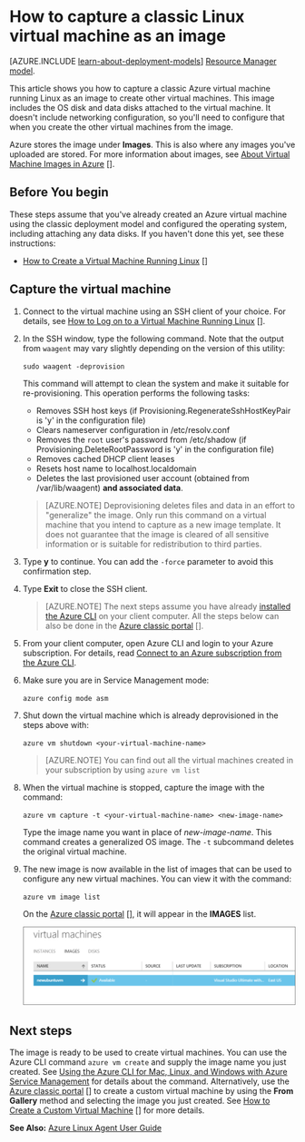 <properties
    pageTitle="Capture an image of a Linux VM | Microsoft Azure"
    description="Learn how to capture an image of a Linux-based Azure virtual machine (VM) created with the classic deployment model."
    services="virtual-machines"
    documentationCenter=""
    authors="dsk-2015"
    manager="timlt"
    editor="tysonn"
    tags="azure-service-management"/>

<tags
    ms.service="virtual-machines"
    ms.workload="infrastructure-services"
    ms.tgt_pltfrm="vm-linux"
    ms.devlang="na"
    ms.topic="article"
    ms.date="10/14/2015"
    ms.author="dkshir"/>


# How to capture a classic Linux virtual machine as an image

[AZURE.INCLUDE [learn-about-deployment-models](../../includes/learn-about-deployment-models-classic-include.md)] [Resource Manager model](virtual-machines-linux-capture-image-resource-manager.md).


This article shows you how to capture a classic Azure virtual machine running Linux as an image to create other virtual machines. This image includes the OS disk and data disks attached to the virtual machine. It doesn't include networking configuration, so you'll need to configure that when you create the other virtual machines from the image.

Azure stores the image under **Images**. This is also where any images you've uploaded are stored. For more information about images, see [About Virtual Machine Images in Azure] [].

## Before You begin

These steps assume that you've already created an Azure virtual machine using the classic deployment model and configured the operating system, including attaching any data disks. If you haven't done this yet, see these instructions:

- [How to Create a Virtual Machine Running Linux] []


## Capture the virtual machine

1. Connect to the virtual machine using an SSH client of your choice. For details, see [How to Log on to a Virtual Machine Running Linux] [].

2. In the SSH window, type the following command.  Note that the output from `waagent` may vary slightly depending on the version of this utility:

    `sudo waagent -deprovision`

    This command will attempt to clean the system and make it suitable for re-provisioning. This operation performs the following tasks:

    - Removes SSH host keys (if Provisioning.RegenerateSshHostKeyPair is 'y' in the configuration file)
    - Clears nameserver configuration in /etc/resolv.conf
    - Removes the `root` user's password from /etc/shadow (if Provisioning.DeleteRootPassword is 'y' in the configuration file)
    - Removes cached DHCP client leases
    - Resets host name to localhost.localdomain
    - Deletes the last provisioned user account (obtained from /var/lib/waagent) **and associated data**.

    >[AZURE.NOTE] Deprovisioning deletes files and data in an effort to "generalize" the image. Only run this command on a virtual machine that you intend to capture as a new image template. It does not guarantee that the image is cleared of all sensitive information or is suitable for redistribution to third parties.


3. Type **y** to continue. You can add the `-force` parameter to avoid this confirmation step.

4. Type **Exit** to close the SSH client.


    >[AZURE.NOTE] The next steps assume you have already [installed the Azure CLI](../xplat-cli-install.md) on your client computer. All the steps below can also be done in the [Azure classic portal] [].

5. From your client computer, open Azure CLI and login to your Azure subscription. For details, read [Connect to an Azure subscription from the Azure CLI](../xplat-cli-connect.md).

6. Make sure you are in Service Management mode:

    `azure config mode asm`

7. Shut down the virtual machine which is already deprovisioned in the steps above with:

    `azure vm shutdown <your-virtual-machine-name>`

    >[AZURE.NOTE] You can find out all the virtual machines created in your subscription by using `azure vm list`

8. When the virtual machine is stopped, capture the image with the command:

    `azure vm capture -t <your-virtual-machine-name> <new-image-name>`

    Type the image name you want in place of _new-image-name_. This command creates a generalized OS image. The `-t` subcommand deletes the original virtual machine.

9.  The new image is now available in the list of images that can be used to configure any new virtual machines. You can view it with the command:

    `azure vm image list`

    On the [Azure classic portal] [], it will appear in the **IMAGES** list.

    ![Image capture successful](./media/virtual-machines-linux-capture-image/VMCapturedImageAvailable.png)


## Next steps
The image is ready to be used to create virtual machines. You can use the Azure CLI command `azure vm create` and supply the image name you just created. See [Using the Azure CLI for Mac, Linux, and Windows with Azure Service Management](virtual-machines-command-line-tools.md) for details about the command. Alternatively, use the [Azure classic portal] [] to create a custom virtual machine by using the **From Gallery** method and selecting the image you just created. See [How to Create a Custom Virtual Machine] [] for more details.

**See Also:** [Azure Linux Agent User Guide](virtual-machines-linux-agent-user-guide.md)

[Azure classic portal]: http://manage.windowsazure.com
[How to Log on to a Virtual Machine Running Linux]: virtual-machines-linux-how-to-log-on.md
[About Virtual Machine Images in Azure]: virtual-machines-images.md
[How to Create a Custom Virtual Machine]: virtual-machines-linux-create-custom.md
[How to Attach a Data Disk to a Virtual Machine]: storage-windows-attach-disk.md
[How to Create a Virtual Machine Running Linux]: virtual-machines-linux-tutorial.md

